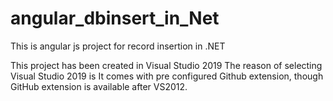# angular_dbinsert_in_Net
This is angular js project for record insertion in .NET

This project has been created in Visual Studio 2019
The reason of selecting Visual Studio 2019 is It comes with pre configured Github extension, though GitHub extension is available
after VS2012.

